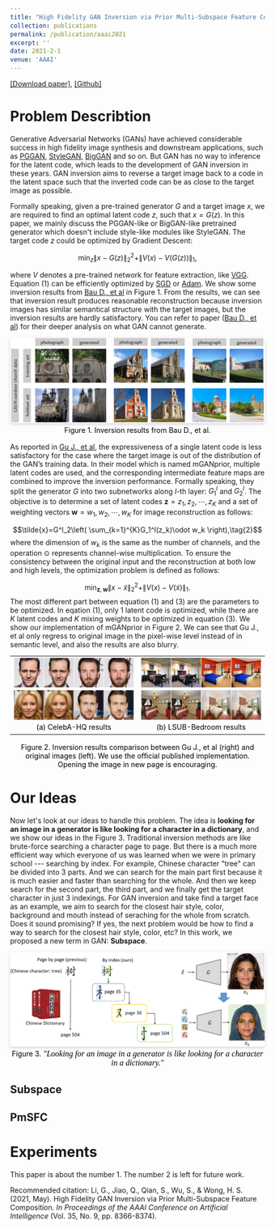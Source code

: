 ```yaml
---
title: "High Fidelity GAN Inversion via Prior Multi-Subspace Feature Composition"
collection: publications
permalink: /publication/aaai2021
excerpt: ''
date: 2021-2-1
venue: 'AAAI'
---
```

[[Download paper]](https://ojs.aaai.org/index.php/AAAI/article/view/17017), [[Github]](https://github.com/guanyuelee/PmSFC)

Problem Describtion
======
Generative Adversarial Networks (GANs) have achieved considerable success in high fidelity image synthesis and downstream applications, such as [PGGAN](), [StyleGAN](), [BigGAN]() and so on. But GAN has no way to inference for the latent code, which leads to the development of GAN inversion in these years. GAN inversion aims to reverse a target image back to a code in the latent space such that the inverted code can be as close to the target image as possible. 

Formally speaking, given a pre-trained generator $G$ and a target image $x$, we are required to find an optimal latent code $z$, such that $x = G(z)$. In this paper, we mainly discuss the PGGAN-like or BigGAN-like pretrained generator which doesn't include style-like modules like StyleGAN. The target code $z$ could be optimized by Gradient Descent: 

$$\min_{z} \|x - G(z)\|^2_2 + \|V(x) - V(G(z))\|_1, \tag{1}$$ 

where $V$ denotes a pre-trained network for feature extraction, like [VGG](). Equation $(1)$ can be efficiently optimized by [SGD]() or [Adam](). We show some inversion results from [Bau D., et al]() in Figure 1. From the results, we can see that inversion result produces reasonable reconstruction because inversion images has similar semantical structure with the target images, but the inversion results are hardly satisfactory. You can refer to paper ([Bau D., et al]()) for their deeper analysis on what GAN cannot generate. 

<center>
    <img style="border-radius: 0.3125em;
    box-shadow: 0 2px 4px 0 rgba(34,36,38,.12),0 2px 10px 0 rgba(34,36,38,.08);" 
    src="../images/papers/aaai2021/naive_reconstruction.png">
    <br>
    <div style="color:orange;
    display: inline-block;
    color: black;
    padding: 2px;">
    Figure 1. Inversion results from Bau D., et al. 
    </div>
</center>

As reported in [Gu J., et al](), the expressiveness of a single latent code is less satisfactory for the case where the target image is out of the distribution of the GAN’s training data. In their model which is named mGANprior, multiple latent codes are used, and the corresponding intermediate feature maps are combined to improve the inversion performance. Formally speaking, they split the generator $G$ into two subnetworks along $l$-th layer: $G^l_1$ and $G^l_2$. The objective is to determine a set of latent codes $\textbf{z} = {z_1, z_2, \cdots, z_K}$ and a set of weighting vectors $\textbf{w} = {w_1, w_2, \cdots, w_K}$ for image reconstruction as follows:

$$\tilde{x}=G^l_2\left( \sum_{k=1}^{K}G_1^l(z_k)\odot w_k \right),\tag{2}$$
where the dimension of $w_k$ is the same as the number of channels, and the operation $\odot$ represents channel-wise multiplication.  To ensure the consistency between the original input and the reconstruction at both low and high levels, the optimization problem is defined as follows:

$$\min_{\textbf{z},\textbf{w}} \|x - \tilde{x}\|^2_2 + \|V(x) - V(\tilde{x})\|_1. \tag{3}$$ 
The most different part between equation $(1)$ and $(3)$ are the parameters to be optimized. In eqation $(1)$, only 1 latent code is optimized, while there are $K$ latent codes and $K$ mixing weights to be optimized in equation $(3)$. We show our implementation of mGANprior in Figure 2. We can see that Gu J., et al only regress to original image in the pixel-wise level instead of in semantic level, and also the results are also blurry. 

<table>
    <tr>
        <td>
            <center>
            <img src="../images/papers/aaai2021/multicode_reconstruction_celebahq.png" width=300>
            <br>
            <div style="color:orange;
            display: inline-block;
            color: black;
            padding: 2px;">
            (a) CelebA-HQ results
            </div>
            </center>
        </td>
        <td>
            <center>
            <img src="../images/papers/aaai2021/multicode_reconstruction_lsun.png" width=300>
            <br>
            <div style="color:orange;
            display: inline-block;
            color: black;
            padding: 2px;">
            (b) LSUB-Bedroom results
            </div>
            </center>
        </td>
    </tr>
</table>
<center>
<div style="color:orange;
    display: inline-block;
    color: black;
    padding: 2px;">
    Figure 2. Inversion results comparison between Gu J., et al (right) and original images (left). We use the official published implementation. Opening the image in new page is encouraging. 
    </div>
</center>

Our Ideas
======
Now let's look at our ideas to handle this problem. The idea is **looking for an image in a generator is like looking for a character in a dictionary**, and we show our ideas in the Figure 3. Traditional inversion methods are like brute-force searching a character page to page. But there is a much more efficient way which everyone of us was learned when we were in primary school --- searching by index. For example, Chinese character "tree" can be divided into 3 parts. And we can search for the main part first because it is much easier and faster than searching for the whole. And then we keep search for the second part, the third part, and we finally get the target character in just 3 indexings. For GAN inversion and take find a target face as an example, we aim to search for the closest hair style, color, background and mouth instead of seraching for the whole from scratch. Does it sound promising? If yes, the next problem would be how to find a way to search for the closest hair style, color, etc? In this work, we proposed a new term in GAN: **Subspace**. 

<center>
    <img style="border-radius: 0.3125em;
    box-shadow: 0 2px 4px 0 rgba(34,36,38,.12),0 2px 10px 0 rgba(34,36,38,.08);" 
    src="../images/papers/aaai2021/idea.png">
    <br>
    <div style="color:orange;
    display: inline-block;
    color: black;
    padding: 2px;">
    Figure 3. <font face="Times" size='3'>
    <i>"Looking for an image in a generator is like looking for a character in a dictionary."</i> </font>
    </div>
</center>

Subspace
------

PmSFC
------


Experiments
======


This paper is about the number 1. The number 2 is left for future work.

Recommended citation: Li, G., Jiao, Q., Qian, S., Wu, S., & Wong, H. S. (2021, May). High Fidelity GAN Inversion via Prior Multi-Subspace Feature Composition. <i>In Proceedings of the AAAI Conference on Artificial Intelligence </i> (Vol. 35, No. 9, pp. 8366-8374). 